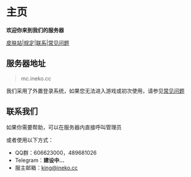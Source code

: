 # 主页

**欢迎你来到我们的服务器**

[皮肤站](https://skin.ineko.cc)\|[规定](start/rules.md)\|[联系](./#connect_us)\|[常见问题](problems.md)

## 服务器地址 <a id="server_ip"></a>

> mc.ineko.cc

我们采用了外置登录系统，如果您无法进入游戏或初次使用，请参见[常见问题](problems.md)

## 联系我们 <a id="connect_us"></a>

如果你需要帮助，可以在服务器内直接呼叫管理员

或者使用以下方式：

* QQ群：606623000，489681026
* Telegram：**建设中...**
* 服主邮箱：king@ineko.cc


